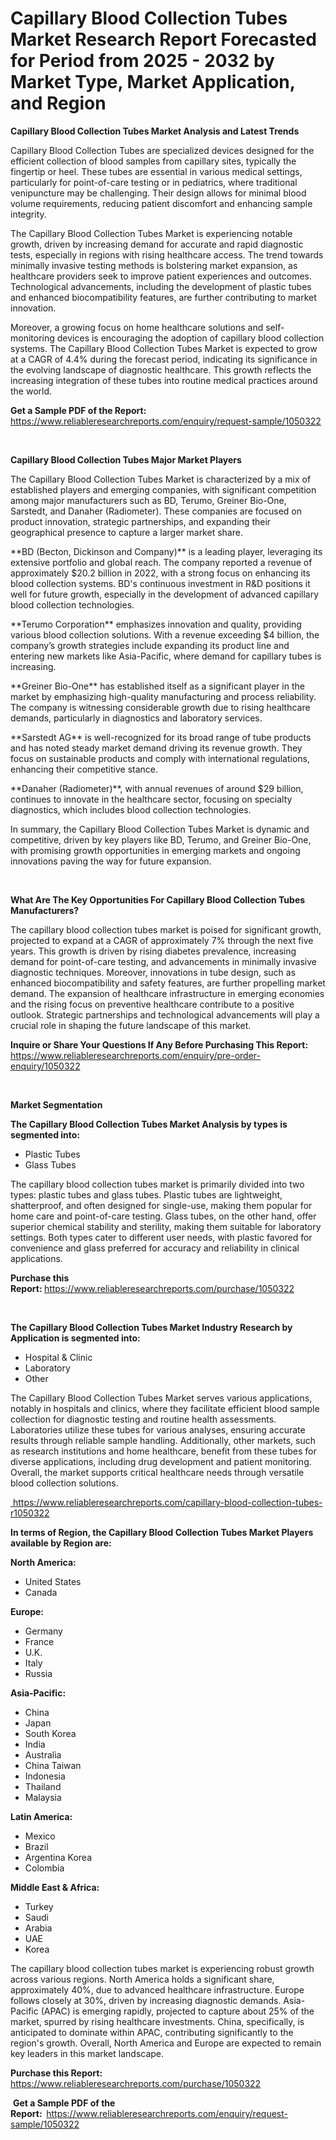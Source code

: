 <p><h1>Capillary Blood Collection Tubes Market Research Report Forecasted for Period from 2025 -  2032 by Market Type, Market Application, and Region</h1></p><p><strong>Capillary Blood Collection Tubes Market Analysis and Latest Trends</strong></p>
<p><p>Capillary Blood Collection Tubes are specialized devices designed for the efficient collection of blood samples from capillary sites, typically the fingertip or heel. These tubes are essential in various medical settings, particularly for point-of-care testing or in pediatrics, where traditional venipuncture may be challenging. Their design allows for minimal blood volume requirements, reducing patient discomfort and enhancing sample integrity.</p><p>The Capillary Blood Collection Tubes Market is experiencing notable growth, driven by increasing demand for accurate and rapid diagnostic tests, especially in regions with rising healthcare access. The trend towards minimally invasive testing methods is bolstering market expansion, as healthcare providers seek to improve patient experiences and outcomes. Technological advancements, including the development of plastic tubes and enhanced biocompatibility features, are further contributing to market innovation.</p><p>Moreover, a growing focus on home healthcare solutions and self-monitoring devices is encouraging the adoption of capillary blood collection systems. The Capillary Blood Collection Tubes Market is expected to grow at a CAGR of 4.4% during the forecast period, indicating its significance in the evolving landscape of diagnostic healthcare. This growth reflects the increasing integration of these tubes into routine medical practices around the world.</p></p>
<p><strong>Get a Sample PDF of the Report:&nbsp;</strong> <a href="https://www.reliableresearchreports.com/enquiry/request-sample/1050322?utm_campaign=2239&utm_medium=2&utm_source=Github&utm_content=ia&utm_term=13042025&utm_id=capillary-blood-collection-tubes">https://www.reliableresearchreports.com/enquiry/request-sample/1050322</a></p>
<p>&nbsp;</p>
<p><strong>Capillary Blood Collection Tubes Major Market Players</strong></p>
<p><p>The Capillary Blood Collection Tubes Market is characterized by a mix of established players and emerging companies, with significant competition among major manufacturers such as BD, Terumo, Greiner Bio-One, Sarstedt, and Danaher (Radiometer). These companies are focused on product innovation, strategic partnerships, and expanding their geographical presence to capture a larger market share.</p><p>**BD (Becton, Dickinson and Company)** is a leading player, leveraging its extensive portfolio and global reach. The company reported a revenue of approximately $20.2 billion in 2022, with a strong focus on enhancing its blood collection systems. BD's continuous investment in R&D positions it well for future growth, especially in the development of advanced capillary blood collection technologies.</p><p>**Terumo Corporation** emphasizes innovation and quality, providing various blood collection solutions. With a revenue exceeding $4 billion, the company’s growth strategies include expanding its product line and entering new markets like Asia-Pacific, where demand for capillary tubes is increasing.</p><p>**Greiner Bio-One** has established itself as a significant player in the market by emphasizing high-quality manufacturing and process reliability. The company is witnessing considerable growth due to rising healthcare demands, particularly in diagnostics and laboratory services.</p><p>**Sarstedt AG** is well-recognized for its broad range of tube products and has noted steady market demand driving its revenue growth. They focus on sustainable products and comply with international regulations, enhancing their competitive stance.</p><p>**Danaher (Radiometer)**, with annual revenues of around $29 billion, continues to innovate in the healthcare sector, focusing on specialty diagnostics, which includes blood collection technologies.</p><p>In summary, the Capillary Blood Collection Tubes Market is dynamic and competitive, driven by key players like BD, Terumo, and Greiner Bio-One, with promising growth opportunities in emerging markets and ongoing innovations paving the way for future expansion.</p></p>
<p>&nbsp;</p>
<p><strong>What Are The Key Opportunities For Capillary Blood Collection Tubes Manufacturers?</strong></p>
<p><p>The capillary blood collection tubes market is poised for significant growth, projected to expand at a CAGR of approximately 7% through the next five years. This growth is driven by rising diabetes prevalence, increasing demand for point-of-care testing, and advancements in minimally invasive diagnostic techniques. Moreover, innovations in tube design, such as enhanced biocompatibility and safety features, are further propelling market demand. The expansion of healthcare infrastructure in emerging economies and the rising focus on preventive healthcare contribute to a positive outlook. Strategic partnerships and technological advancements will play a crucial role in shaping the future landscape of this market.</p></p>
<p><strong>Inquire or Share Your Questions If Any Before Purchasing This Report:</strong> <a href="https://www.reliableresearchreports.com/enquiry/pre-order-enquiry/1050322?utm_campaign=2239&utm_medium=2&utm_source=Github&utm_content=ia&utm_term=13042025&utm_id=capillary-blood-collection-tubes">https://www.reliableresearchreports.com/enquiry/pre-order-enquiry/1050322</a></p>
<p>&nbsp;</p>
<p><strong>Market Segmentation</strong></p>
<p><strong>The Capillary Blood Collection Tubes Market Analysis by types is segmented into:</strong></p>
<p><ul><li>Plastic Tubes</li><li>Glass Tubes</li></ul></p>
<p><p>The capillary blood collection tubes market is primarily divided into two types: plastic tubes and glass tubes. Plastic tubes are lightweight, shatterproof, and often designed for single-use, making them popular for home care and point-of-care testing. Glass tubes, on the other hand, offer superior chemical stability and sterility, making them suitable for laboratory settings. Both types cater to different user needs, with plastic favored for convenience and glass preferred for accuracy and reliability in clinical applications.</p></p>
<p><strong>Purchase this Report:&nbsp;</strong><a href="https://www.reliableresearchreports.com/purchase/1050322?utm_campaign=2239&utm_medium=2&utm_source=Github&utm_content=ia&utm_term=13042025&utm_id=capillary-blood-collection-tubes">https://www.reliableresearchreports.com/purchase/1050322</a></p>
<p>&nbsp;</p>
<p><strong>The Capillary Blood Collection Tubes Market Industry Research by Application is segmented into:</strong></p>
<p><ul><li>Hospital & Clinic</li><li>Laboratory</li><li>Other</li></ul></p>
<p><p>The Capillary Blood Collection Tubes Market serves various applications, notably in hospitals and clinics, where they facilitate efficient blood sample collection for diagnostic testing and routine health assessments. Laboratories utilize these tubes for various analyses, ensuring accurate results through reliable sample handling. Additionally, other markets, such as research institutions and home healthcare, benefit from these tubes for diverse applications, including drug development and patient monitoring. Overall, the market supports critical healthcare needs through versatile blood collection solutions.</p></p>
<p><a href="https://www.reliableresearchreports.com/capillary-blood-collection-tubes-r1050322?utm_campaign=2239&utm_medium=2&utm_source=Github&utm_content=ia&utm_term=13042025&utm_id=capillary-blood-collection-tubes">&nbsp;https://www.reliableresearchreports.com/capillary-blood-collection-tubes-r1050322</a></p>
<p><strong>In terms of Region, the Capillary Blood Collection Tubes Market Players available by Region are:</strong></p>
<p>
    <p> <strong> North America: </strong>
        <ul>
            <li>United States</li>
            <li>Canada</li>
        </ul>
        </p> 
    <p> <strong> Europe: </strong>
        <ul>
            <li>Germany</li>
            <li>France</li>
            <li>U.K.</li>
            <li>Italy</li>
            <li>Russia</li>
        </ul>
        </p> 
    <p> <strong> Asia-Pacific: </strong>
        <ul>
            <li>China</li>
            <li>Japan</li>
            <li>South Korea</li>
            <li>India</li>
            <li>Australia</li>
            <li>China Taiwan</li>
            <li>Indonesia</li>
            <li>Thailand</li>
            <li>Malaysia</li>
        </ul>
        </p> 
    <p> <strong> Latin America: </strong>
        <ul>
            <li>Mexico</li>
            <li>Brazil</li>
            <li>Argentina Korea</li>
            <li>Colombia</li>
        </ul>
        </p> 
    <p> <strong> Middle East & Africa: </strong>
        <ul>
            <li>Turkey</li>
            <li>Saudi</li>
            <li>Arabia</li>
            <li>UAE</li>
            <li>Korea</li>
        </ul>
    </p>
    </p>
<p><p>The capillary blood collection tubes market is experiencing robust growth across various regions. North America holds a significant share, approximately 40%, due to advanced healthcare infrastructure. Europe follows closely at 30%, driven by increasing diagnostic demands. Asia-Pacific (APAC) is emerging rapidly, projected to capture about 25% of the market, spurred by rising healthcare investments. China, specifically, is anticipated to dominate within APAC, contributing significantly to the region's growth. Overall, North America and Europe are expected to remain key leaders in this market landscape.</p></p>
<p><strong>Purchase this Report: </strong><a href="https://www.reliableresearchreports.com/purchase/1050322?utm_campaign=2239&utm_medium=2&utm_source=Github&utm_content=ia&utm_term=13042025&utm_id=capillary-blood-collection-tubes">https://www.reliableresearchreports.com/purchase/1050322</a></p>
<p>&nbsp;<strong>Get a Sample PDF of the Report:&nbsp;&nbsp;</strong><a href="https://www.reliableresearchreports.com/enquiry/request-sample/1050322?utm_campaign=2239&utm_medium=2&utm_source=Github&utm_content=ia&utm_term=13042025&utm_id=capillary-blood-collection-tubes">https://www.reliableresearchreports.com/enquiry/request-sample/1050322</a></p>
<p><strong></strong></p>
<p><p></p><p></p><p></p></p>